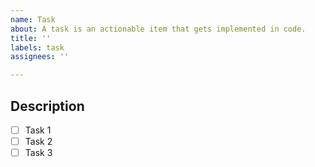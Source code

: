 ```yaml
---
name: Task
about: A task is an actionable item that gets implemented in code.
title: ''
labels: task
assignees: ''

---
```


## Description

- [ ] Task 1
- [ ] Task 2
- [ ] Task 3

